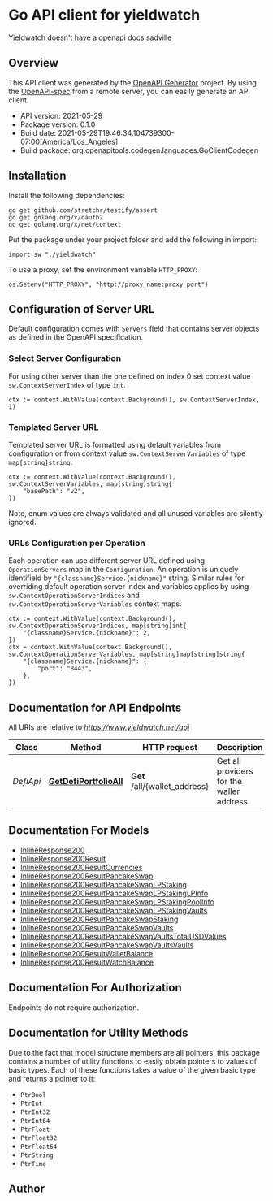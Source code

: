 # Go API client for yieldwatch

Yieldwatch doesn't have a openapi docs sadville


## Overview
This API client was generated by the [OpenAPI Generator](https://openapi-generator.tech) project.  By using the [OpenAPI-spec](https://www.openapis.org/) from a remote server, you can easily generate an API client.

- API version: 2021-05-29
- Package version: 0.1.0
- Build date: 2021-05-29T19:46:34.104739300-07:00[America/Los_Angeles]
- Build package: org.openapitools.codegen.languages.GoClientCodegen

## Installation

Install the following dependencies:

```shell
go get github.com/stretchr/testify/assert
go get golang.org/x/oauth2
go get golang.org/x/net/context
```

Put the package under your project folder and add the following in import:

```golang
import sw "./yieldwatch"
```

To use a proxy, set the environment variable `HTTP_PROXY`:

```golang
os.Setenv("HTTP_PROXY", "http://proxy_name:proxy_port")
```

## Configuration of Server URL

Default configuration comes with `Servers` field that contains server objects as defined in the OpenAPI specification.

### Select Server Configuration

For using other server than the one defined on index 0 set context value `sw.ContextServerIndex` of type `int`.

```golang
ctx := context.WithValue(context.Background(), sw.ContextServerIndex, 1)
```

### Templated Server URL

Templated server URL is formatted using default variables from configuration or from context value `sw.ContextServerVariables` of type `map[string]string`.

```golang
ctx := context.WithValue(context.Background(), sw.ContextServerVariables, map[string]string{
	"basePath": "v2",
})
```

Note, enum values are always validated and all unused variables are silently ignored.

### URLs Configuration per Operation

Each operation can use different server URL defined using `OperationServers` map in the `Configuration`.
An operation is uniquely identifield by `"{classname}Service.{nickname}"` string.
Similar rules for overriding default operation server index and variables applies by using `sw.ContextOperationServerIndices` and `sw.ContextOperationServerVariables` context maps.

```
ctx := context.WithValue(context.Background(), sw.ContextOperationServerIndices, map[string]int{
	"{classname}Service.{nickname}": 2,
})
ctx = context.WithValue(context.Background(), sw.ContextOperationServerVariables, map[string]map[string]string{
	"{classname}Service.{nickname}": {
		"port": "8443",
	},
})
```

## Documentation for API Endpoints

All URIs are relative to *https://www.yieldwatch.net/api*

Class | Method | HTTP request | Description
------------ | ------------- | ------------- | -------------
*DefiApi* | [**GetDefiPortfolioAll**](docs/DefiApi.md#getdefiportfolioall) | **Get** /all/{wallet_address} | Get all providers for the waller address


## Documentation For Models

 - [InlineResponse200](docs/InlineResponse200.md)
 - [InlineResponse200Result](docs/InlineResponse200Result.md)
 - [InlineResponse200ResultCurrencies](docs/InlineResponse200ResultCurrencies.md)
 - [InlineResponse200ResultPancakeSwap](docs/InlineResponse200ResultPancakeSwap.md)
 - [InlineResponse200ResultPancakeSwapLPStaking](docs/InlineResponse200ResultPancakeSwapLPStaking.md)
 - [InlineResponse200ResultPancakeSwapLPStakingLPInfo](docs/InlineResponse200ResultPancakeSwapLPStakingLPInfo.md)
 - [InlineResponse200ResultPancakeSwapLPStakingPoolInfo](docs/InlineResponse200ResultPancakeSwapLPStakingPoolInfo.md)
 - [InlineResponse200ResultPancakeSwapLPStakingVaults](docs/InlineResponse200ResultPancakeSwapLPStakingVaults.md)
 - [InlineResponse200ResultPancakeSwapStaking](docs/InlineResponse200ResultPancakeSwapStaking.md)
 - [InlineResponse200ResultPancakeSwapVaults](docs/InlineResponse200ResultPancakeSwapVaults.md)
 - [InlineResponse200ResultPancakeSwapVaultsTotalUSDValues](docs/InlineResponse200ResultPancakeSwapVaultsTotalUSDValues.md)
 - [InlineResponse200ResultPancakeSwapVaultsVaults](docs/InlineResponse200ResultPancakeSwapVaultsVaults.md)
 - [InlineResponse200ResultWalletBalance](docs/InlineResponse200ResultWalletBalance.md)
 - [InlineResponse200ResultWatchBalance](docs/InlineResponse200ResultWatchBalance.md)


## Documentation For Authorization

 Endpoints do not require authorization.


## Documentation for Utility Methods

Due to the fact that model structure members are all pointers, this package contains
a number of utility functions to easily obtain pointers to values of basic types.
Each of these functions takes a value of the given basic type and returns a pointer to it:

* `PtrBool`
* `PtrInt`
* `PtrInt32`
* `PtrInt64`
* `PtrFloat`
* `PtrFloat32`
* `PtrFloat64`
* `PtrString`
* `PtrTime`

## Author



